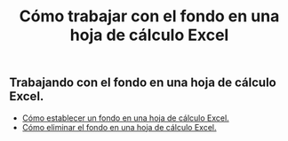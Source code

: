 ﻿---
title: Cómo trabajar con el fondo en una hoja de cálculo Excel
second_title: Documen
linktitle: Antecedentes
type: docs
url: /es/worksheets/background/
keywords: How to work with background on an Excel worksheet
description: Aspose.Cells Cloud REST API admite el trabajo en segundo plano en una hoja de trabajo Excel. El SDK admite varios lenguajes de desarrollo, como Android, C#, Go, Java, NodeJS, Perl, PHP, Python, Ruby y Swift.
weight: 20
kwords: Excel, Office Nube, REST API, Hoja de cálculo, PDF, CSV, Json, Markdown, Cómo trabajar con el fondo en una hoja de cálculo Excel
---
## Trabajando con el fondo en una hoja de cálculo Excel.

- [Cómo establecer un fondo en una hoja de cálculo Excel.](/cells/es/worksheets/background/add/) 
- [Cómo eliminar el fondo en una hoja de cálculo Excel.](/cells/es/worksheets/background/delete/) 


